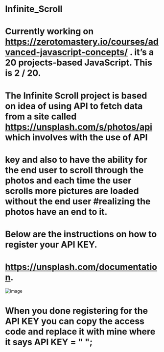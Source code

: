 # Infinite_Scroll
# Currently working on https://zerotomastery.io/courses/advanced-javascript-concepts/  . it’s a 20 projects-based JavaScript. This is 2 / 20.
# The Infinite Scroll project is based on idea of using API to fetch data from a site called https://unsplash.com/s/photos/api  which involves with the use of API 
# key and also to have the ability for the end user to scroll through the photos and each time the user scrolls more pictures are loaded without the end user #realizing the photos have an end to it. 
# Below are the instructions on how to register your API KEY. 

# https://unsplash.com/documentation. 

![image](https://github.com/juliusosborne0212/Infinite_Scroll/assets/118049726/dfb3b1f1-5e7a-44df-9218-0baab17bb521)

# When you done registering for the API KEY you can copy the access code and replace it with mine where it says API KEY = " ";
 

